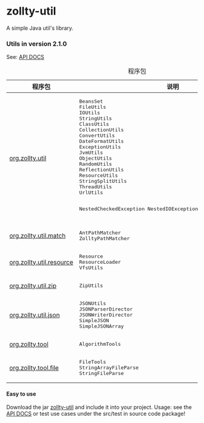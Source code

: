 zollty-util
==========

A simple Java util's library.

### Utils in version 2.1.0
 See: <a href="http://www.zollty.com/zollty-util/apidocs/" target="_blank">API DOCS</a>

<table class="overviewSummary" border="0" cellpadding="3" cellspacing="0" summary="程序包表, 列表程序包和解释">
<caption><span>程序包</span><span class="tabEnd">&nbsp;</span></caption>
<tr>
<th scope="col">程序包</th>
<th scope="col">说明</th>
</tr>
<tbody>
<tr>
<td><a href="http://www.zollty.com/zollty-util/apidocs/org/zollty/util/package-summary.html" target="_blank">org.zollty.util</a></td>
<td>
<pre>
BeansSet
FileUtils
IOUtils
StringUtils
ClassUtils
CollectionUtils
ConvertUtils
DateFormatUtils
ExceptionUtils
JvmUtils
ObjectUtils
RandomUtils
ReflectionUtils
ResourceUtils
StringSplitUtils
ThreadUtils
UrlUtils

NestedCheckedException
NestedIOException
NestedRuntimeException
</pre>
</td>
</tr>
<tr>
<td><a href="http://www.zollty.com/zollty-util/apidocs/org/zollty/util/match/package-summary.html" target="_blank">org.zollty.util.match</a></td>
<td>
<pre>
AntPathMatcher
ZolltyPathMatcher
</pre>
</td>
</tr>
<tr>
<td><a href="http://www.zollty.com/zollty-util/apidocs/org/zollty/util/resource/package-summary.html" target="_blank">org.zollty.util.resource</a></td>
<td>
<pre>
Resource
ResourceLoader
VfsUtils
</pre>
</td>
</tr>
<tr>
<td><a href="http://www.zollty.com/zollty-util/apidocs/org/zollty/util/zip/package-summary.html" target="_blank">org.zollty.util.zip</a></td>
<td>
<pre>
ZipUtils
</pre>
</td>
</tr>
<tr>
<td><a href="http://www.zollty.com/zollty-util/apidocs/org/zollty/util/json/package-summary.html" target="_blank">org.zollty.util.json</a></td>
<td>
<pre>
JSONUtils
JSONParserDirector
JSONWriterDirector
SimpleJSON
SimpleJSONArray
</pre>
</td>
</tr>
<tr>
<td><a href="http://www.zollty.com/zollty-util/apidocs/org/zollty/tool/package-summary.html" target="_blank">org.zollty.tool</a></td>
<td>
<pre>
AlgorithmTools
</pre>
</td>
</tr>
<tr>
<td><a href="http://www.zollty.com/zollty-util/apidocs/org/zollty/tool/file/package-summary.html" target="_blank">org.zollty.tool.file</a></td>
<td>
<pre>
FileTools
StringArrayFileParse
StringFileParse
</pre>
</td>
</tr>
</tbody>
</table>

#### Easy to use

Download the jar <a href="https://github.com/zollty-org/zollty-util/tree/master/dist" target="_blank">zollty-util</a> and include it into your project. Usage: see the <a href="http://www.zollty.com/zollty-util/apidocs/" target="_blank">API DOCS</a> or test use cases under the src/test in source code package!
